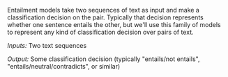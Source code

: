 Entailment models take two sequences of text as input and make a classification decision on the
pair.  Typically that decision represents whether one sentence entails the other, but we'll use
this family of models to represent any kind of classification decision over pairs of text.

*Inputs:* Two text sequences

*Output:* Some classification decision (typically "entails/not entails",
"entails/neutral/contradicts", or similar)
